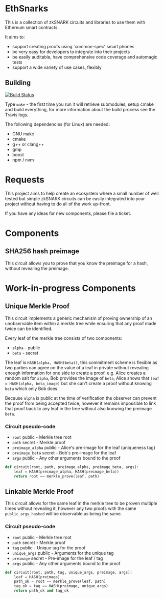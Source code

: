 # EthSnarks

This is a collection of zkSNARK circuits and libraries to use them with Ethereum smart contracts.

It aims to:

 * support creating proofs using 'common-spec' smart phones
 * be very easy for developers to integrate into their projects
 * be easily auditable, have comprehensive code coverage and automagic tests
 * support a wide variety of use cases, flexibly

## Building

[![Build Status](https://travis-ci.org/HarryR/ethsnarks.svg?branch=master)](https://travis-ci.org/HarryR/ethsnarks)

Type `make` - the first time you run it will retrieve submodules, setup cmake and build everything, for more information about the build process see the Travis logs.

The following dependencies (for Linux) are needed:

 * GNU make
 * cmake
 * g++ or clang++
 * gmp
 * boost
 * npm / nvm

# Requests

This project aims to help create an ecosystem where a small number of well tested but simple zkSNARK circuits can be easily integrated into your project without having to do all of the work up-front.

If you have any ideas for new components, please file a ticket.

# Components

## SHA256 hash preimage

This circuit allows you to prove that you know the preimage for a hash, without revealing the preimage.

# Work-in-progress Components

## Unique Merkle Proof

This circuit implements a generic mechanism of proving ownership of an unobservable item within a merkle tree while ensuring that any proof made twice can be identified.

Every leaf of the merkle tree consists of two components:

 * `alpha` - public
 * `beta` - secret

The leaf is `HASH(alpha, HASH(beta))`, this commitment scheme is flexible as two parties can agree on the value of a leaf in private without revealing enough information for one side to create a proof. e.g. Alice creates a random salt for `alpha`, Bob provides the image of `beta`, Alice shows that `leaf = HASH(alpha, beta_image)` but she can't create a proof without knowing `beta` which only Bob does.

Because `alpha` is public at the time of verification the observer can prevent the proof from being accepted twice, however it remains impossible to link that proof back to any leaf in the tree without also knowing the preimage `beta`.

### Circuit pseudo-code

 * `root` public - Merkle tree root
 * `path` secret - Merkle proof
 * `preimage_alpha` public - Alice's pre-image for the leaf (uniqueness tag)
 * `preimage_beta` secret - Bob's pre-image for the leaf
 * `args` public - Any other arguments bound to the proof

```python
def circuit(root, path, preimage_alpha, preimage_beta, args):
	leaf = HASH(preimage_alpha, HASH(preimage_beta))
	return root == merkle_prove(leaf, path)
```

## Linkable Merkle Proof

This circuit allows for the same leaf in the merkle tree to be proven multiple times without revealing it, however any two proofs with the same `public_args_hashed` will be observable as being the same.

### Circuit pseudo-code

 * `root` public - Merkle tree root
 * `path` secret - Merkle proof
 * `tag` public - Unique tag for the proof
 * `unique_args` public - Arguments for the unique tag
 * `preimage` secret - Pre-image for the leaf / tag
 * `args` public - Any other arguments bound to the proof

```python
def circuit(root, path, tag, unique_args, preimage, args):
	leaf = HASH(preimage)
	path_ok = root == merkle_prove(leaf, path)
	tag_ok = tag == HASH(preimage, unique_args)
	return path_ok and tag_ok
```
